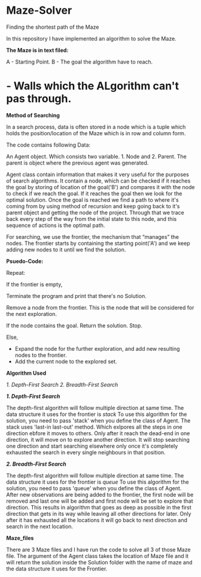 # Maze-Solver
Finding the shortest path of the Maze

In this repository I have implemented an algorithm to solve the Maze.

**The Maze is in text filed:**

A - Starting Point.
B - The goal the algorithm have to reach.
# - Walls which the ALgorithm can't pas through. 

**Method of Searching**

In a search process, data is often stored in a node which is a tuple which holds the position/location of the Maze which is in row and column form.

The code contains following Data:

An Agent object. Which consists two variable. 1. Node and 2. Parent.
The parent is object where the previous agent was generated.

Agent class contain information that makes it very useful for the purposes of search algorithms. It contain a node, which can be checked if it reaches the goal by storing of location of the goal('B') and compares it with the node to check if we reach the goal. If it reaches the goal then we look for the optimal solution. Once the goal is reached we find a path to where it's coming from by using method of recursion and keep going back to it's parent object and getting the node of the project. Through that we trace back every step of the way from the initial state to this node, and this sequence of actions is the optimal path.

For searching, we use the frontier, the mechanism that “manages” the nodes. The frontier starts by containing the starting point('A') and we keep adding new nodes to it until we find the solution.

**Psuedo-Code:**

Repeat:

If the frontier is empty,

Terminate the program and print that there's no Solution.

Remove a node from the frontier. This is the node that will be considered for the next exploration. 

If the node contains the goal.
Return the solution. Stop.

Else,

* Expand the node for the further exploration, and add new resulting nodes to the frontier.
* Add the current node to the explored set.

**Algorithm Used**

*1. Depth-First Search*
*2. Breadth-First Search*


***1. Depth-First Search***

The depth-first algorithm will follow multiple direction at same time. The data structure it uses for the frontier is *stack* To use this algorithm for the solution, you need to pass 'stack' when you define the class of Agent. The stack uses 'last-in last-out' method. Which exlpores all the steps in one direction ebfore it moves to others. Only after it reach the dead-end in one direction, it will move on to explore another direction. It will stop searching one direction and start searching elsewhere only once it's completely exhausted the search in every single neighbours in that position.

***2. Breadth-First Search***

The depth-first algorithm will follow multiple direction at same time. The data structure it uses for the frontier is *queue* To use this algorithm for the solution, you need to pass 'queue' when you define the class of Agent. After new observations are being added to the frontier, the first node will be removed and last one will be added and first node will be set to explore that direction. This results in algorithm that goes as deep as possible in the first direction that gets in its way while leaving all other directions for later. Only after it has exhausted all the locations it will go back to next direction and search in the next location.

**Maze_files**

There are 3 Maze files and I have run the code to solve all 3 of those Maze file. The argument of the Agent class takes the location of Maze file and it will return the solution inside the Solution folder with the name of maze and the data structure it uses for the Frontier. 

